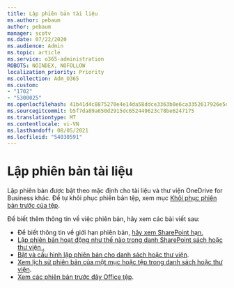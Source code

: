 ```yaml
---
title: Lập phiên bản tài liệu
ms.author: pebaum
author: pebaum
manager: scotv
ms.date: 07/22/2020
ms.audience: Admin
ms.topic: article
ms.service: o365-administration
ROBOTS: NOINDEX, NOFOLLOW
localization_priority: Priority
ms.collection: Adm_O365
ms.custom:
- "1702"
- "5300025"
ms.openlocfilehash: 41b41d4c8875270e4e14da58ddce3363b0e6ca3352617926e5dbfa2352c3b843
ms.sourcegitcommit: b5f7da89a650d2915dc652449623c78be6247175
ms.translationtype: MT
ms.contentlocale: vi-VN
ms.lasthandoff: 08/05/2021
ms.locfileid: "54030591"
---
```

# <a name="document-versioning"></a>Lập phiên bản tài liệu

Lập phiên bản được bật theo mặc định cho tài liệu và thư viện OneDrive for Business khác. Để tự khôi phục phiên bản tệp, xem mục [Khôi phục phiên bản trước của tệp](https://support.office.com/article/restore-a-previous-version-of-a-file-in-onedrive-159cad6d-d76e-4981-88ef-de6e96c93893?ui=en-US&rs=en-US&ad=US).  

Để biết thêm thông tin về việc phiên bản, hãy xem các bài viết sau:  

- Để biết thông tin về giới hạn phiên bản, [hãy xem SharePoint hạn.](https://docs.microsoft.com/office365/servicedescriptions/sharepoint-online-service-description/sharepoint-online-limits)     
- [Lập phiên bản hoạt động như thế nào trong danh SharePoint sách hoặc thư viện .](https://support.office.com/article/how-does-versioning-work-in-a-sharepoint-list-or-library-0f6cd105-974f-44a4-aadb-43ac5bdfd247)
- [Bật và cấu hình lập phiên bản cho danh sách hoặc thư viện](https://support.office.com/article/enable-and-configure-versioning-for-a-list-or-library-1555d642-23ee-446a-990a-bcab618c7a37?ocmsassetID=HA102772148&CTT=3&CorrelationId=52441bb1-a619-4375-89d5-19d28769890f&ui=en-US&rs=en-US&ad=US).
- [Xem lịch sử phiên bản của một mục hoặc tệp trong danh sách hoặc thư viện](https://support.office.com/article/View-the-version-history-of-an-item-or-file-in-a-list-or-library-53262060-5092-424D-A50B-C798B0EC32B1).
- [Xem các phiên bản trước đây Office tệp](https://support.office.com/article/view-previous-versions-of-office-files-5c1e076f-a9c9-41b8-8ace-f77b9642e2c2).